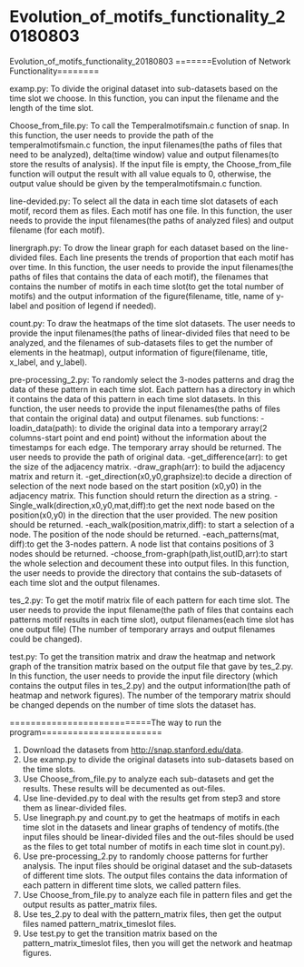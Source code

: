 # Evolution_of_motifs_functionality_20180803
Evolution_of_motifs_functionality_20180803
=======Evolution of Network Functionality========

examp.py: To divide the original dataset into sub-datasets based on the time slot we choose. In this function, you can input the filename and the length of the time slot.

Choose_from_file.py: To call the Temperalmotifsmain.c function of snap. In this function, the user needs to provide the path of the temperalmotifsmain.c function, the input filenames(the paths of files that need to be analyzed), delta(time window) value and output filenames(to store the results of analysis). If the input file is empty, the Choose_from_file function will output the result with all value equals to 0, otherwise, the output value should be given by the temperalmotifsmain.c function.

line-devided.py: To select all the data in each time slot datasets of each motif, record them as files. Each motif has one file. In this function, the user needs to provide the input filenames(the paths of analyzed files) and output filename (for each motif).

linergraph.py: To drow the linear graph for each dataset based on the line-divided files. Each line presents the trends of proportion that each motif has over time. In this function, the user needs to provide the input filenames(the paths of files that contains the data of each motif), the filenames that contains the number of motifs in each time slot(to get the total number of motifs) and the output information of the figure(filename, title, name of y-label and position of legend if needed).  


count.py: To draw the heatmaps of the time slot datasets. The user needs to provide the input filenames(the paths of linear-divided files that need to be analyzed, and the filenames of sub-datasets files to get the number of elements in the heatmap), output information of figure(filename, title, x_label, and y_label).

pre-processing_2.py: To randomly select the 3-nodes patterns and drag the data of these pattern in each time slot. Each pattern has a directory in which it contains the data of this pattern in each time slot datasets. In this function, the user needs to provide the input filenames(the paths of files that contain the original data) and output filenames.
	sub functions:
	- loadin_data(path): to divide the original data into a temporary array(2 columns-start point and end point) without the information about the timestamps for each edge. The temporary array should be returned. The user needs to provide the path of original data.
	-get_difference(arr): to get the size of the adjacency matrix. 
	-draw_graph(arr): to build the adjacency matrix and return it.
	-get_direction(x0,y0,graphsize):to decide a direction of selection of the next node based on the start position (x0,y0) in the adjacency matrix. This function should return the direction as a string.
	-Single_walk(direction,x0,y0,mat,diff):to get the next node based on the position(x0,y0) in the direction that the user provided. The new position should be returned.
	-each_walk(position,matrix,diff): to start a selection of a node. The position of the node should be returned.
	-each_patterns(mat, diff):to get the 3-nodes pattern. A node list that contains positions of 3 nodes should be returned.
	-choose_from-graph(path,list,outID,arr):to start the whole selection and decoument these into output files. In this function, the user needs to provide the directory that contains the sub-datasets of each time slot and the output filenames.

tes_2.py: To get the motif matrix file of each pattern for each time slot. The user needs to provide the input filename(the path of files that contains each patterns motif results in each time slot), output filenames(each time slot has one output file) (The number of temporary arrays and output filenames could be changed).

test.py: To get the transition matrix and draw the heatmap and network graph of the transition matrix based on the output file that gave by tes_2.py. In this function, the user needs to provide the input file directory (which contains the output files in tes_2.py) and the output information(the path of heatmap and network figures). The number of the temporary matrix should be changed depends on the number of time slots the dataset has. 


===========================The way to run the program=======================
1. Download the datasets from http://snap.stanford.edu/data.
2. Use examp.py to divide the original datasets into sub-datasets based on the time slots. 
3. Use Choose_from_file.py to analyze each sub-datasets and get the results. These results will be decumented as out-files.
4. Use line-devided.py to deal with the results get from step3 and store them as linear-divided files.
5. Use linegraph.py and count.py to get the heatmaps of motifs in each time slot in the datasets and linear graphs of tendency of motifs.(the input files should be linear-divided files and the out-files should be used as the files to get total number of motifs in each time slot in count.py).
6. Use pre-processing_2.py to randomly choose patterns for further analysis. The input files should be original dataset and the sub-datasets of different time slots. The output files contains the data information of each pattern in different time slots, we called pattern files.
7. Use Choose_from_file.py to analyze each file in pattern files and get the output results as patter_matrix files.
8. Use tes_2.py to deal with the pattern_matrix files, then get the output files named pattern_matrix_timeslot files.
9. Use test.py to get the transition matrix based on the pattern_matrix_timeslot files, then you will get the network and heatmap figures.   

